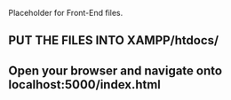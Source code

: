 Placeholder for Front-End files.

## PUT THE FILES INTO XAMPP/htdocs/ 
## Open your browser and navigate onto localhost:5000/index.html
